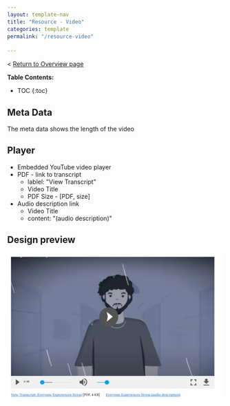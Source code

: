 ```yaml
---
layout: template-nav
title: "Resource - Video"
categories: template
permalink: "/resource-video"

---
```

< [Return to Overview page](/resource-details-template)

__Table Contents:__
* TOC
{:toc}

## Meta Data
The meta data shows the length of the video

## Player
- Embedded YouTube video player 
- PDF - link to transcript
    - lablel: "View Transcript"
    - Video Title
    - PDF Size - \[PDF, size\]
- Audio description link
    - Video Title
    - content: "\(audio description\)"

## Design preview
![video design preview](/assets/img/specs/templates/resource-video.png)